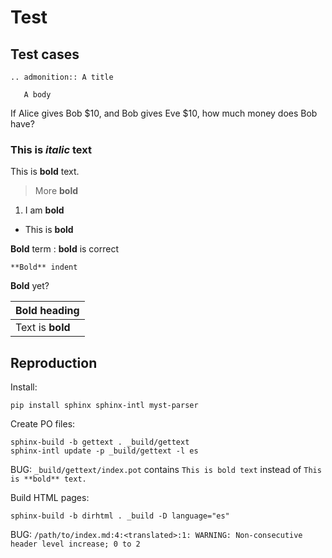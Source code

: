 # Test

## Test cases

```{eval-rst}
.. admonition:: A title

   A body
```

If Alice gives Bob $10, and Bob gives Eve $10, how much money does Bob have?

### This is _italic_ text

This is **bold** text.

> More **bold**

1. I am **bold**

* This is **bold**

**Bold** term
: **bold** is correct

    **Bold** indent

<div markdown=1>

**Bold** yet?

</div>

| **Bold** heading |
| ---------------- |
| Text is **bold** |

## Reproduction

Install:

```
pip install sphinx sphinx-intl myst-parser
```

Create PO files:

```
sphinx-build -b gettext . _build/gettext
sphinx-intl update -p _build/gettext -l es
```

BUG: `_build/gettext/index.pot` contains `This is bold text` instead of `This is **bold** text.`

Build HTML pages:

```
sphinx-build -b dirhtml . _build -D language="es"
```

BUG: `/path/to/index.md:4:<translated>:1: WARNING: Non-consecutive header level increase; 0 to 2`
